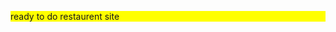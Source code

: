 <html>
  <head>
    <style>
      p{
        background-color:yellow;
        }
    </style>
  </head>
  <body>
  <p>ready to do restaurent site</p>
    
  </body>
</html>
